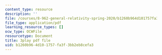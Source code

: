 ```yaml
---
content_type: resource
description: ''
file: /courses/8-962-general-relativity-spring-2020/b1260b964d101757fa3f3bb2eb8cefa3_JNWXzIFcf3g.pdf
file_type: application/pdf
learning_resource_types: []
ocw_type: OCWFile
resourcetype: Document
title: 3play pdf file
uid: b1260b96-4d10-1757-fa3f-3bb2eb8cefa3
---
```

